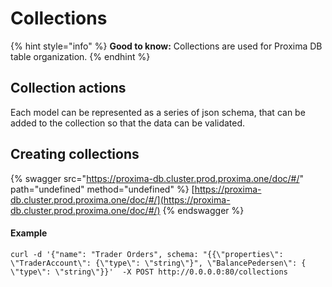 # Collections

{% hint style="info" %}
**Good to know:** Collections are used for Proxima DB table organization.&#x20;
{% endhint %}

## Collection actions

Each model can be represented as a series of json schema, that can be added to the collection so that the data can be validated.

## Creating collections

{% swagger src="https://proxima-db.cluster.prod.proxima.one/doc/#/" path="undefined" method="undefined" %}
[https://proxima-db.cluster.prod.proxima.one/doc/#/](https://proxima-db.cluster.prod.proxima.one/doc/#/)
{% endswagger %}

#### Example

```
curl -d '{"name": "Trader Orders", schema: "{{\"properties\": \"TraderAccount\": {\"type\": \"string\"}", \"BalancePedersen\": {
\"type\": \"string\"}}'  -X POST http://0.0.0.0:80/collections
```
